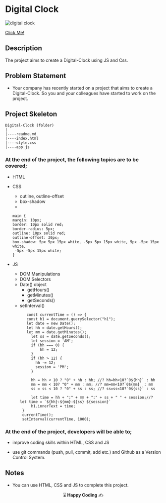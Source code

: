 # Digital Clock

![digital clock](https://github.com/kaplanh/Digital-Clock/assets/101884444/8abffd42-81b8-47ca-9d97-c4a99fe85177)

[Click Me!](https://kaplanh.github.io/Digital-Clock/)

## Description

The project aims to create a Digital-Clock using JS and Css.

## Problem Statement

- Your company has recently started on a project that aims to create a Digital-Clock. So you and your colleagues have started to work on the project.

## Project Skeleton 

```
Digital-Clock (folder)
|
|----readme.md                        
|----index.html
|----style.css
|----app.js
``` 


### At the end of the project, the following topics are to be covered;

- HTML  
- CSS
  - outline, outline-offset
  - box-shadow
  - 
   ~~~
   main {
  margin: 10px;
  border: 10px solid red;
  border-radius: 5px;
  outline: 10px solid red;
  outline-offset: 30px;
  box-shadow: 5px 5px 15px white, -5px 5px 15px white, 5px -5px 15px white,
    -5px -5px 15px white;
  }
   ~~~ 

  
- JS
  - DOM Manipulations     
  - DOM Selectors
  -  Date() object
     -  getHours()
     -  getMinutes()
     -  getSeconds()
  - setInterval()
     ```
        const currentTime = () => {
        const h1 = document.querySelector("h1");
        let date = new Date();
        let hh = date.getHours();
        let mm = date.getMinutes();
          let ss = date.getSeconds();
          let session = 'AM';
          if (hh === 0) {
              hh = 12;
          }
          if (hh > 12) {
            hh -= 12;
            session = 'PM';
          }
      
          hh = hh < 10 ? "0" + hh : hh; //? hh=hh<10?`0${hh}` : hh
          mm = mm < 10? "0" + mm : mm; //? mm=mm<10?`0${mm}` : mm
          ss = ss < 10 ? "0" + ss : ss; //? ss=ss<10?`0${ss}` : ss
          
          let time = hh + ":" + mm + ":" + ss + " " + session;//? let time = `${hh}:${mm}:${ss} ${session}`
          h1.innerText = time;
      }
      currentTime();
      setInterval(currentTime, 1000);
    
    ```
  

### At the end of the project, developers will be able to;

- improve coding skills within HTML, CSS and JS 

- use git commands (push, pull, commit, add etc.) and Github as a Version Control System.


## Notes

- You can use HTML, CSS and JS to complete this project.



<p align="center"> ⌛<strong> Happy Coding </strong> ✍ </p>




